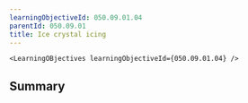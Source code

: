 ```yaml
---
learningObjectiveId: 050.09.01.04
parentId: 050.09.01
title: Ice crystal icing
---
```


```tsx eval
<LearningOBjectives learningObjectiveId={050.09.01.04} />
```

## Summary
